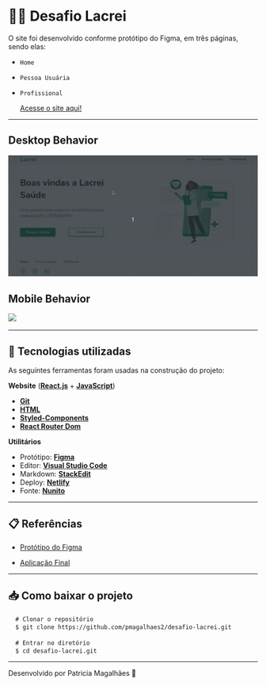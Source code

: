 # 🏳️‍🌈 Desafio Lacrei

O site foi desenvolvido conforme protótipo do Figma, em três páginas, sendo elas:

- `Home`
- `Pessoa Usuária`
- `Profissional`

  [Acesse o site aqui!](https://desafio-lacrei-patricia-magalhaes.netlify.app/)

---
## Desktop Behavior
<img src="https://github.com/pmagalhaes2/desafio-lacrei/blob/main/src/assets/lacrei-desktop.gif?raw=true"/>

## Mobile Behavior
<img src="https://github.com/pmagalhaes2/desafio-lacrei/blob/main/src/assets/lacrei-mobile.gif?raw=true" width="250"  />

---
## 🚀 Tecnologias utilizadas

As seguintes ferramentas foram usadas na construção do projeto:

**Website** (**[React.js](https://reactjs.org/)** + **[JavaScript](https://developer.mozilla.org/en-US/docs/Web/JavaScript)**)

- **[Git](https://git-scm.com/doc)**
- **[HTML](https://developer.mozilla.org/pt-BR/docs/Web/HTML)**
- **[Styled-Components](https://styled-components.com/)**
- **[React Router Dom](https://github.com/ReactTraining/react-router/tree/master/packages/react-router-dom)**

**Utilitários**

- Protótipo: **[Figma](https://www.figma.com/)**
- Editor: **[Visual Studio Code](https://code.visualstudio.com/)**
- Markdown: **[StackEdit](https://stackedit.io/)**
- Deploy: **[Netlify](https://www.netlify.com/)**
- Fonte: **[Nunito](https://fonts.google.com/specimen/Nunito)**

---

## 📋 Referências 


- [Protótipo do Figma](https://www.figma.com/file/rinPq1hNUad5M5P4B9Sl23/Desafio?node-id=2%3A15)

- [Aplicação Final](https://desafio-lacrei-five.vercel.app/)

---

## 📥 Como baixar o projeto

      # Clonar o repositório
      $ git clone https://github.com/pmagalhaes2/desafio-lacrei.git

      # Entrar no diretório
      $ cd desafio-lacrei.git

---

Desenvolvido por Patricia Magalhães 💙
